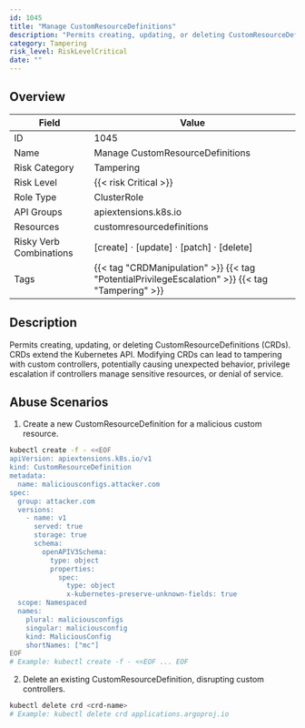 ```yaml
---
id: 1045
title: "Manage CustomResourceDefinitions"
description: "Permits creating, updating, or deleting CustomResourceDefinitions (CRDs). CRDs extend the Kubernetes API. Modifying CRDs can lead to tampering with custom controllers, potentially causing unexpected behavior, privilege escalation if controllers manage sensitive resources, or denial of service."
category: Tampering
risk_level: RiskLevelCritical
date: ""
---
```


## Overview

| Field                   | Value                                                                                            |
| ----------------------- | ------------------------------------------------------------------------------------------------ |
| ID                      | 1045                                                                                             |
| Name                    | Manage CustomResourceDefinitions                                                                 |
| Risk Category           | Tampering                                                                                        |
| Risk Level              | {{< risk Critical >}}                                                                            |
| Role Type               | ClusterRole                                                                                      |
| API Groups              | apiextensions.k8s.io                                                                             |
| Resources               | customresourcedefinitions                                                                        |
| Risky Verb Combinations | [create] · [update] · [patch] · [delete]                                                         |
| Tags                    | {{< tag "CRDManipulation" >}} {{< tag "PotentialPrivilegeEscalation" >}} {{< tag "Tampering" >}} |

## Description

Permits creating, updating, or deleting CustomResourceDefinitions (CRDs). CRDs extend the Kubernetes API. Modifying CRDs can lead to tampering with custom controllers, potentially causing unexpected behavior, privilege escalation if controllers manage sensitive resources, or denial of service.

## Abuse Scenarios

1. Create a new CustomResourceDefinition for a malicious custom resource.

```bash
kubectl create -f - <<EOF
apiVersion: apiextensions.k8s.io/v1
kind: CustomResourceDefinition
metadata:
  name: maliciousconfigs.attacker.com
spec:
  group: attacker.com
  versions:
    - name: v1
      served: true
      storage: true
      schema:
        openAPIV3Schema:
          type: object
          properties:
            spec:
              type: object
              x-kubernetes-preserve-unknown-fields: true
  scope: Namespaced
  names:
    plural: maliciousconfigs
    singular: maliciousconfig
    kind: MaliciousConfig
    shortNames: ["mc"]
EOF
# Example: kubectl create -f - <<EOF ... EOF

```

2. Delete an existing CustomResourceDefinition, disrupting custom controllers.

```bash
kubectl delete crd <crd-name>
# Example: kubectl delete crd applications.argoproj.io

```
